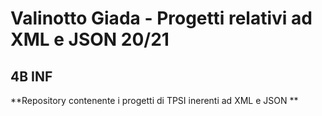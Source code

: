 # Valinotto Giada - Progetti relativi ad XML e JSON 20/21

## 4B INF

**Repository contenente i progetti di TPSI inerenti ad XML e JSON **